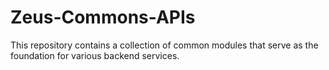 # Zeus-Commons-APIs
This repository contains a collection of common modules that serve as the foundation for various backend services.
